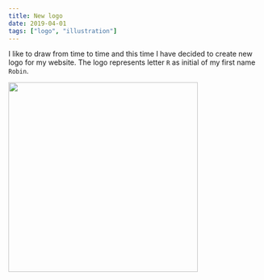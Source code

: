 ```yaml
---
title: New logo
date: 2019-04-01
tags: ["logo", "illustration"]
---
```


I like to draw from time to time and this time I have decided to create new logo for my website.
The logo represents letter `R` as initial of my first name `Robin`.

<img src="https://zerodayz.gitlab.io/img/avatar-icon.png" width="375" height="375">